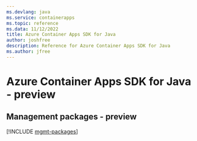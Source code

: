 ```yaml
---
ms.devlang: java
ms.service: containerapps
ms.topic: reference
ms.data: 11/12/2022
title: Azure Container Apps SDK for Java
author: joshfree
description: Reference for Azure Container Apps SDK for Java
ms.author: jfree
---
```

# Azure Container Apps SDK for Java - preview

## Management packages - preview
[!INCLUDE [mgmt-packages](container-apps-mgmt-index.md)]